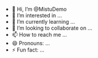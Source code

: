 - 👋 Hi, I’m @MistuDemo
- 👀 I’m interested in ...
- 🌱 I’m currently learning ...
- 💞️ I’m looking to collaborate on ...
- 📫 How to reach me ...
- 😄 Pronouns: ...
- ⚡ Fun fact: ...

<!---
MistuDemo/MistuDemo is a ✨ special ✨ repository because its `README.md` (this file) appears on your GitHub profile.
You can click the Preview link to take a look at your changes.
--->
